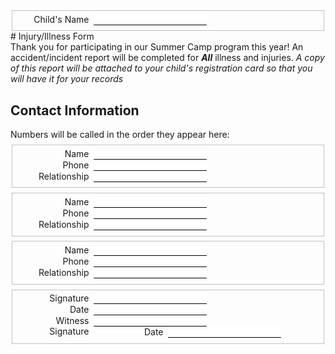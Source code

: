 <style> 
    body { width: 8.5in; height: 11in; }
    label  {
        width: 8em;
        float: left;
        text-align: right;
        margin-right: 0.5em;
        display: block;
    }
    input { 
        border: 0px;
        border-bottom: 1px solid;
    }
    p { margin: 0px;}
    
    legend { font-size: 125%; font-weight: bold;}
    #mother_info {
        width: 4in;
        float: left;            
    }
    #father_info { 
        width: 4in;
        float: right;
    }
    fieldset { margin-top: 1ex; border: 1px solid silver }
</style>

<fieldset>
<label for="child's_name">Child's Name</label>
<input type="text" name="child's_name" value="" id="child's_name">
</fieldset>
# Injury/Illness Form

Thank you for participating in our Summer Camp program this year! An
accident/incident report will be completed for ***All*** illness and injuries.
*A copy of this report will be attached to your child's registration card so
that you will have it for your records*

## Contact Information
Numbers will be called in the order they appear here:

<fieldset>
<p><label for="name">Name</label><input type="text/submit/hidden/button" name="name" value="" id="name"></p>
<p><label for="phone">Phone</label><input type="text/submit/hidden/button" name="phone" value="" id="phone"></p>
<p><label for="relationship">Relationship</label><input type="text/submit/hidden/button" name="relationship" value="" id="relationship"></p>
</fieldset>
<fieldset>
<p><label for="name">Name</label><input type="text/submit/hidden/button" name="name" value="" id="name"></p>
<p><label for="phone">Phone</label><input type="text/submit/hidden/button" name="phone" value="" id="phone"></p>
<p><label for="relationship">Relationship</label><input type="text/submit/hidden/button" name="relationship" value="" id="relationship"></p>
</fieldset>
<fieldset>
<p><label for="name">Name</label><input type="text/submit/hidden/button" name="name" value="" id="name"></p>
<p><label for="phone">Phone</label><input type="text/submit/hidden/button" name="phone" value="" id="phone"></p>
<p><label for="relationship">Relationship</label><input type="text/submit/hidden/button" name="relationship" value="" id="relationship"></p>
</fieldset>

<fieldset>
<p><label for="signature">Signature</label><input type="text/submit/hidden/button" name="signature" value="" id="signature"></p>
<p><label for="date">Date</label><input type="text/submit/hidden/button" name="date" value="" id="date"></p>
<p><label for="witness">Witness Signature</label><input type="text/submit/hidden/button" name="witness" value="" id="witness"></p>
<p><label for="date">Date</label><input type="text/submit/hidden/button" name="date" value="" id="date"></p>
</fieldset>